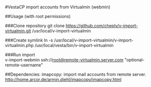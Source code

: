 #VestaCP import accounts from Virtualmin (webmin)

##Usage (with root permissions)

###Clone repository
git clone https://github.com/cheplv/v-import-virtualmin.git /usr/local/v-import-virtualmin

###Create symlink
ln -s /usr/local/v-import-virtualmin/v-import-virtualmin.php /usr/local/vesta/bin/v-import-virtualmin

###Run import  
v-import-webmin ssh://root@remote-virtualmin.server.com "optional-remote-username"

##Dependencies:
imapcopy: import mail accounts from remote server. http://home.arcor.de/armin.diehl/imapcopy/imapcopy.html
